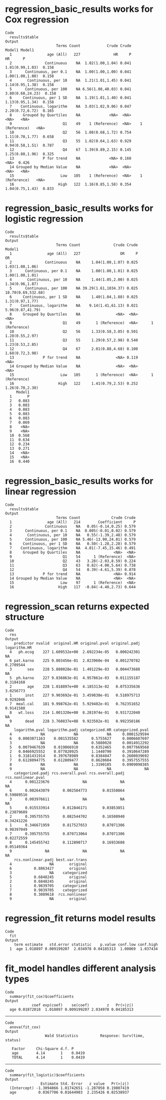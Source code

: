 # regression_basic_results works for Cox regression

    Code
      results$table
    Output
                           Terms Count            Crude Crude           Model1 Model1
      1                age (All)   227               HR     P               HR      P
      2               Continuous    NA  1.02(1.00,1.04) 0.041  1.01(0.99,1.03)  0.158
      3      Continuous, per 0.1    NA  1.00(1.00,1.00) 0.041  1.00(1.00,1.00)  0.158
      4       Continuous, per 10    NA  1.21(1.01,1.45) 0.041  1.14(0.95,1.38)  0.158
      5      Continuous, per 100    NA 6.56(1.08,40.03) 0.041 3.80(0.60,24.23)  0.158
      6     Continuous, per 1 SD    NA  1.19(1.01,1.40) 0.041  1.13(0.95,1.34)  0.158
      7    Continuous, logarithm    NA  3.03(1.02,9.06) 0.047  2.20(0.72,6.72)  0.165
      8     Grouped by Quartiles    NA             <NA>  <NA>             <NA>   <NA>
      9                       Q1    49    1 (Reference)  <NA>    1 (Reference)   <NA>
      10                      Q2    56  1.08(0.68,1.72) 0.754  1.11(0.70,1.77)  0.658
      11                      Q3    55  1.02(0.64,1.63) 0.929  0.94(0.58,1.51)  0.787
      12                      Q4    67  1.39(0.89,2.15) 0.145  1.25(0.80,1.96)  0.325
      13             P for trend    NA             <NA> 0.160             <NA>  0.426
      14 Grouped by Median Value    NA             <NA>  <NA>             <NA>   <NA>
      15                     Low   105    1 (Reference)  <NA>    1 (Reference)   <NA>
      16                    High   122  1.16(0.85,1.58) 0.354  1.04(0.75,1.43)  0.833

# regression_basic_results works for logistic regression

    Code
      results$table
    Output
                           Terms Count               Crude Crude             Model1
      1                age (All)   227                  OR     P                 OR
      2               Continuous    NA     1.04(1.00,1.07) 0.025    1.03(1.00,1.06)
      3      Continuous, per 0.1    NA     1.00(1.00,1.01) 0.025    1.00(1.00,1.01)
      4       Continuous, per 10    NA     1.44(1.05,2.00) 0.025    1.34(0.96,1.87)
      5      Continuous, per 100    NA 39.29(1.61,1034.37) 0.025 18.70(0.69,532.68)
      6     Continuous, per 1 SD    NA     1.40(1.04,1.88) 0.025    1.31(0.97,1.77)
      7    Continuous, logarithm    NA    9.14(1.41,61.13) 0.021   5.96(0.87,41.79)
      8     Grouped by Quartiles    NA                <NA>  <NA>               <NA>
      9                       Q1    49       1 (Reference)  <NA>      1 (Reference)
      10                      Q2    56     1.33(0.58,3.05) 0.501    1.28(0.55,2.97)
      11                      Q3    55     1.29(0.57,2.98) 0.540    1.23(0.53,2.85)
      12                      Q4    67     2.01(0.88,4.68) 0.100    1.68(0.72,3.98)
      13             P for trend    NA                <NA> 0.119               <NA>
      14 Grouped by Median Value    NA                <NA>  <NA>               <NA>
      15                     Low   105       1 (Reference)  <NA>      1 (Reference)
      16                    High   122     1.41(0.79,2.53) 0.252    1.26(0.70,2.30)
         Model1
      1       P
      2   0.083
      3   0.083
      4   0.083
      5   0.083
      6   0.083
      7   0.069
      8    <NA>
      9    <NA>
      10  0.568
      11  0.634
      12  0.234
      13  0.271
      14   <NA>
      15   <NA>
      16  0.440

# regression_basic_results works for linear regression

    Code
      results$table
    Output
                           Terms Count              Crude Crude
      1                age (All)   214        Coefficient     P
      2               Continuous    NA   0.05(-0.14,0.25) 0.579
      3      Continuous, per 0.1    NA  0.005(-0.01,0.02) 0.579
      4       Continuous, per 10    NA   0.55(-1.39,2.48) 0.579
      5      Continuous, per 100    NA 5.46(-13.90,24.81) 0.579
      6     Continuous, per 1 SD    NA   0.50(-1.28,2.28) 0.579
      7    Continuous, logarithm    NA  4.01(-7.45,15.46) 0.491
      8     Grouped by Quartiles    NA               <NA>  <NA>
      9                       Q1    54      1 (Reference)  <NA>
      10                      Q2    43   3.28(-2.03,8.59) 0.224
      11                      Q3    63   0.82(-4.00,5.64) 0.738
      12                      Q4    54   0.39(-4.61,5.39) 0.878
      13             P for trend    NA               <NA> 0.914
      14 Grouped by Median Value    NA               <NA>  <NA>
      15                     Low    97      1 (Reference)  <NA>
      16                    High   117  -0.84(-4.40,2.73) 0.644

# regression_scan returns expected structure

    Code
      res
    Output
        predictor nvalid  original.HR original.pval original.padj logarithm.HR
      4   ph.ecog    227 1.609532e+00  2.692234e-05   0.000242301           NA
      6 pat.karno    225 9.803456e-01  2.823960e-04   0.001270782    0.2709544
      3       sex    228 5.880028e-01  1.491229e-03   0.004473688           NA
      5  ph.karno    227 9.836863e-01  4.957861e-03   0.011155187    0.3184168
      2       age    228 1.018897e+00  4.185313e-02   0.075335636    3.0256773
      1      inst    227 9.903692e-01  3.459838e-01   0.518975713    0.9292046
      7  meal.cal    181 9.998762e-01  5.929402e-01   0.762351652    0.9141580
      8   wt.loss    214 1.001320e+00  8.281974e-01   0.931722040           NA
      9      dead    228 3.760837e+08  9.923502e-01   0.992350186           NA
        logarithm.pval logarithm.padj categorized.HR categorized.pval
      4             NA             NA             NA     0.0001529594
      6   0.0003071163    0.001535582      0.5755627     0.0006607697
      3             NA             NA      0.5880028     0.0014912292
      5   0.0079467639    0.019866910      0.6352465     0.0077669568
      2   0.0466925552    0.077820925      1.1440790     0.3910647289
      1   0.3181431914    0.397678989      0.8384047     0.2600039692
      7   0.6128094775    0.612809477      0.8620604     0.3957557555
      8             NA             NA      1.3190185     0.0909098385
      9             NA             NA             NA               NA
        categorized.padj rcs.overall.pval rcs.overall.padj rcs.nonlinear.pval
      4      0.001223676               NA               NA                 NA
      6      0.002643079      0.002584773       0.01550864         0.59089516
      3      0.003976611               NA               NA                 NA
      5      0.015533914      0.012846171       0.03853851         0.23079609
      2      0.395755755      0.082544702       0.16508940         0.34241226
      1      0.346671959      0.817527653       0.87071306         0.98397049
      7      0.395755755      0.870713064       0.87071306         0.82272559
      8      0.145455742      0.112890717       0.16933608         0.05149364
      9               NA               NA               NA                 NA
        rcs.nonlinear.padj best.var.trans
      4                 NA       original
      6          0.8863427       original
      3                 NA    categorized
      5          0.6848245       original
      2          0.6848245       original
      1          0.9839705    categorized
      7          0.9839705    categorized
      8          0.3089618  rcs.nonlinear
      9                 NA       original

# regression_fit returns model results

    Code
      fit
    Output
        term estimate   std.error statistic    p.value conf.low conf.high
      1  age 1.018897 0.009199207  2.034978 0.04185313  1.00069  1.037434

# fit_model handles different analysis types

    Code
      summary(fit_cox)$coefficients
    Output
                coef exp(coef)    se(coef)        z   Pr(>|z|)
      age 0.01872018  1.018897 0.009199207 2.034978 0.04185313

---

    Code
      anova(fit_cox)
    Output
                      Wald Statistics          Response: Surv(time, status) 
      
       Factor     Chi-Square d.f. P     
       age        4.14       1    0.0419
       TOTAL      4.14       1    0.0419

---

    Code
      summary(fit_logistic)$coefficients
    Output
                    Estimate Std. Error   z value   Pr(>|z|)
      (Intercept) -1.3094866 1.01742651 -1.287058 0.19807419
      age          0.0367706 0.01644903  2.235426 0.02538937

